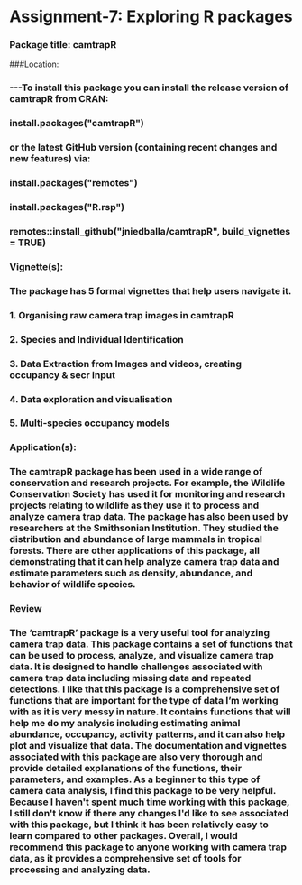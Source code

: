 # Assignment-7: Exploring R packages

### Package title: camtrapR

###Location: 
### ---To install this package you can install the release version of camtrapR from CRAN:
### install.packages("camtrapR")
### or the latest GitHub version (containing recent changes and new features) via:
### install.packages("remotes")
### install.packages("R.rsp")
### remotes::install_github("jniedballa/camtrapR", build_vignettes = TRUE)

### Vignette(s):
### The package has 5 formal vignettes that help users navigate it.
### 1. Organising raw camera trap images in camtrapR
### 2. Species and Individual Identification
### 3. Data Extraction from Images and videos, creating occupancy & secr input
### 4. Data exploration and visualisation
### 5. Multi-species occupancy models

### Application(s):
### The camtrapR package has been used in a wide range of conservation and research projects. For example, the Wildlife Conservation Society has used it for monitoring and research projects relating to wildlife as they use it to process and analyze camera trap data. The package has also been used by researchers at the Smithsonian Institution. They studied the distribution and abundance of large mammals in tropical forests. There are other applications of this package, all demonstrating that it can help analyze camera trap data and estimate parameters such as density, abundance, and behavior of wildlife species.

### Review
### The ‘camtrapR’ package is a very useful tool for analyzing camera trap data. This package contains a set of functions that can be used to process, analyze, and visualize camera trap data. It is designed to handle challenges associated with camera trap data including missing data and repeated detections. I like that this package is a comprehensive set of functions that are important for the type of data I’m working with as it is very messy in nature. It contains functions that will help me do my analysis including estimating animal abundance, occupancy, activity patterns, and it can also help plot and visualize that data. The documentation and vignettes associated with this package are also very thorough and provide detailed explanations of the functions, their parameters, and examples. As a beginner to this type of camera data analysis, I find this package to be very helpful. Because I haven't spent much time working with this package, I still don't know if there any changes I'd like to see associated with this package, but I think it has been relatively easy to learn compared to other packages. Overall, I would recommend this package to anyone working with camera trap data, as it provides a comprehensive set of tools for processing and analyzing data.

